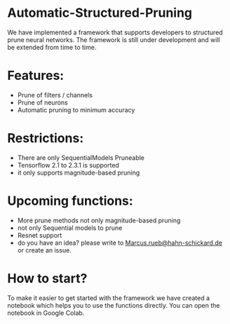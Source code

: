 # Automatic-Structured-Pruning
We have implemented a framework that supports developers to structured prune neural networks.
The framework is still under development and will be extended from time to time.

# Features:
- Prune of filters / channels
- Prune of neurons
- Automatic pruning to minimum accuracy



# Restrictions:
- There are only SequentialModels Pruneable
- Tensorflow 2.1 to 2.3.1 is supported
- it only supports magnitude-based pruning


# Upcoming functions:
- More prune methods not only magnitude-based pruning
- not only Sequential models to prune
- Resnet support
- do you have an idea? please write to Marcus.rueb@hahn-schickard.de or create an issue.


# How to start?
To make it easier to get started with the framework we have created a notebook which helps you to use the functions directly.
You can open the notebook in Google Colab.
